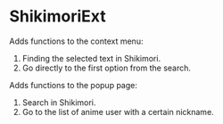 # ShikimoriExt
Adds functions to the context menu:
1. Finding the selected text in Shikimori.
2. Go directly to the first option from the search.

Adds functions to the popup page:
1. Search in Shikimori.
2. Go to the list of anime user with a certain nickname.